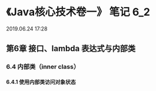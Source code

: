 # 《Java核心技术卷一》 笔记 6_2

2019.06.24 17:28



## 第6章 接口、lambda 表达式与内部类

### 6.4 内部类（inner class）





#### 6.4.1 使用内部类访问对象状态